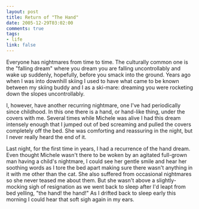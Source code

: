 ```yaml
--- 
layout: post
title: Return of "The Hand"
date: 2005-12-29T03:02:00
comments: true
tags:
- life
link: false
---
```

Everyone has nightmares from time to time. The culturally common one is the "falling dream" where you dream you are falling uncontrollably and wake up suddenly, hopefully, before you smack into the ground. Years ago when I was into downhill skiing I used to have what came to be known between my skiing buddy and I as a ski-mare: dreaming you were rocketing down the slopes uncontrollably.

I, however, have another recurring nightmare, one I've had periodically since childhood. In this one there is a hand, or hand-like thing, under the covers with me. Several times while Michele was alive I had this dream intensely enough that I jumped out of bed screaming and pulled the covers completely off the bed. She was comforting and reassuring in the night, but I never really heard the end of it.

Last night, for the first time in years, I had a recurrence of the hand dream. Even thought Michele wasn't there to be woken by an agitated full-grown man having a child's nightmare, I could see her gentle smile and hear her soothing words as I tore the bed apart making sure there wasn't anything in it with me other than the cat. She also suffered from occasional nightmares so she never teased me about them. But she wasn't above a slightly-mocking sigh of resignation as we went back to sleep after I'd leapt from bed yelling, "the hand! the hand!" As I drifted back to sleep early this morning I could hear that soft sigh again in my ears.
